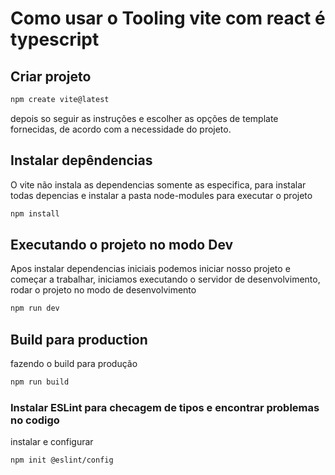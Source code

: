 # Como usar o Tooling vite com react é typescript

## Criar projeto

```sh
npm create vite@latest
```

depois so seguir as instruções e escolher as opções de template fornecidas, de acordo com a necessidade do projeto.

## Instalar depêndencias

O vite não instala as dependencias somente as especifica, para instalar todas depencias e instalar a pasta node-modules para executar o projeto

```sh
npm install
```

## Executando o projeto no modo Dev

Apos instalar dependencias iniciais podemos iniciar nosso projeto e começar a trabalhar, iniciamos executando o servidor de desenvolvimento, rodar o projeto no modo de desenvolvimento

```sh
npm run dev
```

## Build para production

fazendo o build para produção

```sh
npm run build
```

### Instalar ESLint para checagem de tipos e encontrar problemas no codigo

instalar e configurar 

```sh
npm init @eslint/config
```


 